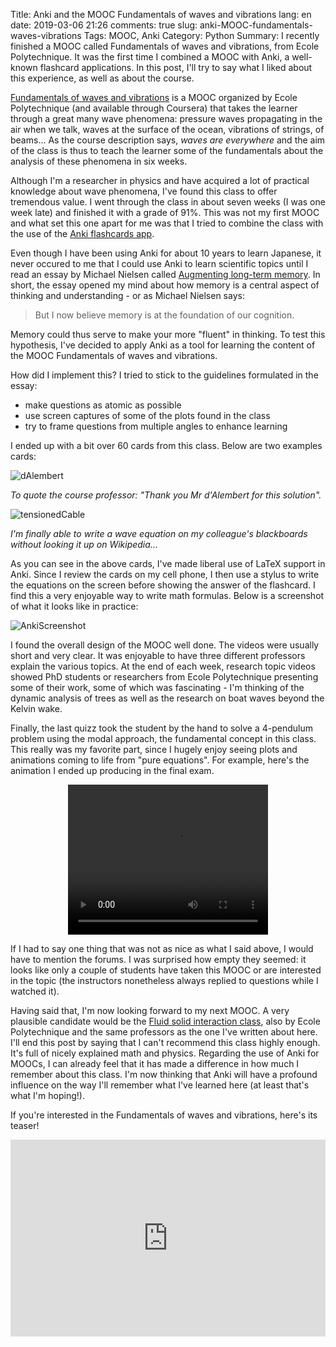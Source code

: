 ﻿Title: Anki and the MOOC Fundamentals of waves and vibrations
lang: en
date: 2019-03-06 21:26
comments: true
slug: anki-MOOC-fundamentals-waves-vibrations
Tags: MOOC, Anki
Category: Python
Summary: I recently finished a MOOC called Fundamentals of waves and vibrations, from Ecole Polytechnique. It was the first time I combined a MOOC with Anki, a well-known flashcard applications. In this post, I'll try to say what I liked about this experience, as well as about the course.

[Fundamentals of waves and vibrations](https://www.coursera.org/learn/fundamentals-waves-vibrations) is a MOOC organized by Ecole Polytechnique (and available through Coursera) that takes the learner through a great many wave phenomena: pressure waves propagating in the air when we talk, waves at the surface of the ocean, vibrations of strings, of beams... As the course description says, *waves are everywhere* and the aim of the class is thus to teach the learner some of the fundamentals about the analysis of these phenomena in six weeks.

Although I'm a researcher in physics and have acquired a lot of practical knowledge about wave phenomena, I've found this class to offer tremendous value. I went through the class in about seven weeks (I was one week late) and finished it with a grade of 91%. This was not my first MOOC and what set this one apart for me was that I tried to combine the class with the use of the [Anki flashcards app](http://ankisrs.net).

Even though I have been using Anki for about 10 years to learn Japanese, it never occured to me that I could use Anki to learn scientific topics until I read an essay by Michael Nielsen called [Augmenting long-term memory](http://augmentingcognition.com/ltm.html). In short, the essay opened my mind about how memory is a central aspect of thinking and understanding - or as Michael Nielsen says: 

> But I now believe memory is at the foundation of our cognition. 

Memory could thus serve to make your more "fluent" in thinking. To test this hypothesis, I've decided to apply Anki as a tool for learning the content of the MOOC Fundamentals of waves and vibrations.

How did I implement this? I tried to stick to the guidelines formulated in the essay:

- make questions as atomic as possible
- use screen captures of some of the plots found in the class
- try to frame questions from multiple angles to enhance learning

I ended up with a bit over 60 cards from this class. Below are two examples cards:

![dAlembert](/images/dAlembert_card.jpg)

*To quote the course professor: "Thank you Mr d'Alembert for this solution".*

![tensionedCable](/images/tensioned_cable_card.jpg)

*I'm finally able to write a wave equation on my colleague's blackboards without looking it up on Wikipedia...*

As you can see in the above cards, I've made liberal use of LaTeX support in Anki. Since I review the cards on my cell phone, I then use a stylus to write the equations on the screen before showing the answer of the flashcard. I find this a very enjoyable way to write math formulas. Below is a screenshot of what it looks like in practice:

![AnkiScreenshot](/images/Anki_dynamics_card.png)

I found the overall design of the MOOC well done. The videos were usually short and very clear. It was enjoyable to have three different professors explain the various topics. At the end of each week, research topic videos showed PhD students or researchers from Ecole Polytechnique presenting some of their work, some of which was fascinating - I'm thinking of the dynamic analysis of trees as well as the research on boat waves beyond the Kelvin wake.

Finally, the last quizz took the student by the hand to solve a 4-pendulum problem using the modal approach, the fundamental concept in this class. This really was my favorite part, since I hugely enjoy seeing plots and animations coming to life from "pure equations". For example, here's the animation I ended up producing in the final exam.


<video width="320" height="240" style="display: block; margin-left: auto; margin-right: auto;" controls>
  <source src="{static}/images/modal_synthesis.mp4" type="video/mp4">
  Your browser does not support the video tag.
</video>


If I had to say one thing that was not as nice as what I said above, I would have to mention the forums. I was surprised how empty they seemed: it looks like only a couple of students have taken this MOOC or are interested in the topic (the instructors nonetheless always replied to questions while I watched it).

Having said that, I'm now looking forward to my next MOOC. A very plausible candidate would be the [Fluid solid interaction class](https://www.coursera.org/learn/fluid-solid-interaction), also by Ecole Polytechnique and the same professors as the one I've written about here. I'll end this post by saying that I can't recommend this class highly enough. It's full of nicely explained math and physics. Regarding the use of Anki for MOOCs, I can already feel that it has made a difference in how much I remember about this class. I'm now thinking that Anki will have a profound influence on the way I'll remember what I've learned here (at least that's what I'm hoping!).

If you're interested in the Fundamentals of waves and vibrations, here's its teaser!

<iframe width="100%" height="315" src="https://www.youtube.com/embed/cJN_3TLimww" frameborder="0" allow="accelerometer; autoplay; encrypted-media; gyroscope; picture-in-picture" allowfullscreen></iframe>

